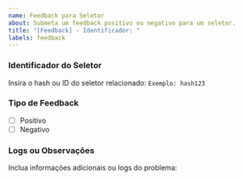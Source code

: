 ```yaml
---
name: Feedback para Seletor
about: Submeta um feedback positivo ou negativo para um seletor.
title: "[Feedback] - Identificador: "
labels: feedback
---
```


### Identificador do Seletor
Insira o hash ou ID do seletor relacionado:
`Exemplo: hash123`

### Tipo de Feedback
- [ ] Positivo
- [ ] Negativo

### Logs ou Observações
Inclua informações adicionais ou logs do problema:
